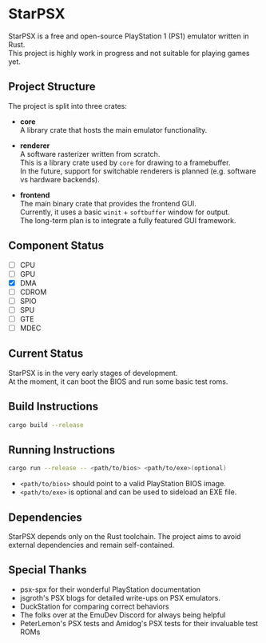 # StarPSX

StarPSX is a free and open-source PlayStation 1 (PS1) emulator written in Rust.  
This project is highly work in progress and not suitable for playing games yet.

## Project Structure

The project is split into three crates:

- **core**  
  A library crate that hosts the main emulator functionality.

- **renderer**  
  A software rasterizer written from scratch.  
  This is a library crate used by `core` for drawing to a framebuffer.  
  In the future, support for switchable renderers is planned (e.g. software vs hardware backends).

- **frontend**  
  The main binary crate that provides the frontend GUI.  
  Currently, it uses a basic `winit` + `softbuffer` window for output.  
  The long-term plan is to integrate a fully featured GUI framework.

## Component Status

- [ ] CPU
- [ ] GPU
- [x] DMA
- [ ] CDROM
- [ ] SPIO
- [ ] SPU
- [ ] GTE
- [ ] MDEC

## Current Status

StarPSX is in the very early stages of development.  
At the moment, it can boot the BIOS and run some basic test roms.

## Build Instructions

```sh
cargo build --release

```

## Running Instructions

```sh
cargo run --release -- <path/to/bios> <path/to/exe>(optional)

```

- `<path/to/bios>` should point to a valid PlayStation BIOS image.
- `<path/to/exe>` is optional and can be used to sideload an EXE file.

## Dependencies

StarPSX depends only on the Rust toolchain.
The project aims to avoid external dependencies and remain self-contained.

## Special Thanks

- psx-spx for their wonderful PlayStation documentation
- jsgroth's PSX blogs for detailed write-ups on PSX emulators.
- DuckStation for comparing correct behaviors
- The folks over at the EmuDev Discord for always being helpful
- PeterLemon's PSX tests and Amidog's PSX tests for their invaluable test ROMs

